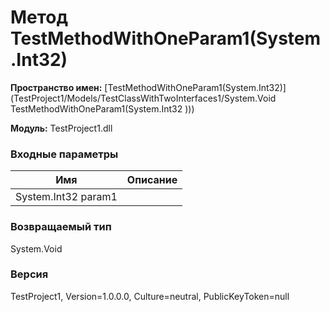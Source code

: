 # Метод TestMethodWithOneParam1(System.Int32)

**Пространство имен:** [TestMethodWithOneParam1(System.Int32)](TestProject1/Models/TestClassWithTwoInterfaces1/System.Void TestMethodWithOneParam1(System.Int32 )))

**Модуль:** TestProject1.dll
### Входные параметры
| Имя | Описание |
| --- | -------- |
|System.Int32 param1|  |

### Возвращаемый тип
System.Void

### Версия
TestProject1, Version=1.0.0.0, Culture=neutral, PublicKeyToken=null
